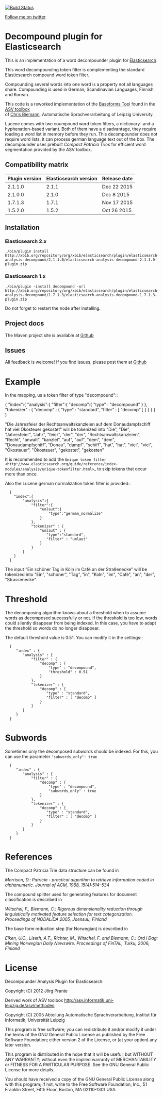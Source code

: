[![Build Status](https://travis-ci.org/apanimesh061/elasticsearch-analysis-decompound.svg?branch=master)](https://travis-ci.org/apanimesh061/elasticsearch-analysis-decompound)

[Follow me on twitter](https://twitter.com/xbib)

# Decompound plugin for Elasticsearch

This is an implementation of a word decompounder plugin 
for [Elasticsearch](http://github.com/elasticsearch/elasticsearch).

This word decompounding token filter is complementing the standard Elasticsearch 
compound word token filter.
 
Compounding several words into one word is a property not all languages share. 
Compounding is used in German, Scandinavian Languages, Finnish and Korean.

This code is a reworked implementation of 
the [Baseforms Tool](http://wortschatz.uni-leipzig.de/~cbiemann/software/toolbox/Baseforms%20Tool.htm) 
found in the [ASV toolbox](http://wortschatz.uni-leipzig.de/~cbiemann/software/toolbox/index.htm>)  
of [Chris Biemann](http://asv.informatik.uni-leipzig.de/staff/Chris_Biemann), 
Automatische Sprachverarbeitung of Leipzig University.

Lucene comes with two coumpound word token filters, a dictionary- and a hyphenation-based variant. 
Both of them have a disadvantage, they require loading a word list in memory before they run. 
This decompounder does not require word lists, it can process german language text out of the box.
The decompounder uses prebuilt *Compact Patricia Tries* for efficient word segmentation provided 
by the ASV toolbox.

## Compatibility matrix

| Plugin version   | Elasticsearch version | Release date |
| -----------------| ----------------------| -------------|
| 2.1.1.0          | 2.1.1                 | Dec 22 2015  |
| 2.1.0.0          | 2.1.0                 | Dec  8 2015  |
| 1.7.1.3          | 1.7.1                 | Nov 17 2015  |
| 1.5.2.0          | 1.5.2                 | Oct 26 2015  |

## Installation

### Elasticsearch 2.x

    ./bin/plugin install http://xbib.org/repository/org/xbib/elasticsearch/plugin/elasticsearch-analysis-decompound/2.1.1.0/elasticsearch-analysis-decompound-2.1.1.0-plugin.zip

### Elasticsearch 1.x

    ./bin/plugin -install decompound -url http://xbib.org/repository/org/xbib/elasticsearch/plugin/elasticsearch-analysis-decompound/1.7.1.3/elasticsearch-analysis-decompound-1.7.1.3-plugin.zip

Do not forget to restart the node after installing.

## Project docs

The Maven project site is available at [Github](http://jprante.github.io/elasticsearch-analysis-decompound)

## Issues

All feedback is welcome! If you find issues, please post them at [Github](https://github.com/jprante/elasticsearch-analysis-decompound/issues)

# Example

In the mapping, us a token filter of type "decompound"::

  {
     "index":{
        "analysis":{
            "filter":{
                "decomp":{
                    "type" : "decompound"
                }
            },
            "tokenizer" : {
                "decomp" : {
                   "type" : "standard",
                   "filter" : [ "decomp" ]
                }
            }
        }
     }
  }

"Die Jahresfeier der Rechtsanwaltskanzleien auf dem Donaudampfschiff hat viel Ökosteuer gekostet" will be tokenized into 
"Die", "Die", "Jahresfeier", "Jahr", "feier", "der", "der", "Rechtsanwaltskanzleien", "Recht", "anwalt", "kanzlei", "auf", "auf", "dem",  "dem", "Donaudampfschiff", "Donau", "dampf", "schiff", "hat", "hat", "viel", "viel", "Ökosteuer", "Ökosteuer", "gekostet", "gekosten"

It is recommended to add the `Unique token filter <http://www.elasticsearch.org/guide/reference/index-modules/analysis/unique-tokenfilter.html>`_ to skip tokens that occur more than once.

Also the Lucene german normalization token filter is provided::

      {
        "index":{
            "analysis":{
                "filter":{
                    "umlaut":{
                        "type":"german_normalize"
                    }
                },
                "tokenizer" : {
                    "umlaut" : {
                       "type":"standard",
                       "filter" : "umlaut"
                    }            
                }
            }
        }
      }

The input "Ein schöner Tag in Köln im Café an der Straßenecke" will be tokenized into 
"Ein", "schoner", "Tag", "in", "Koln", "im", "Café", "an", "der", "Strassenecke".

# Threshold

The decomposing algorithm knows about a threshold when to assume words as decomposed successfully or not.
If the threshold is too low, words could silently disappear from being indexed. In this case, you have to adapt the
threshold so words do no longer disappear.

The default threshold value is 0.51. You can modify it in the settings::

      {
         "index" : {
            "analysis" : {
                "filter" : {
                    "decomp" : {
                        "type" : "decompound",
                        "threshold" : 0.51
                    }
                },
                "tokenizer" : {
                    "decomp" : {
                       "type" : "standard",
                       "filter" : [ "decomp" ]
                    }
                }
            }
         }
      }
      
# Subwords
      
Sometimes only the decomposed subwords should be indexed. For this, you can use the parameter `"subwords_only": true`

      {
         "index" : {
            "analysis" : {
                "filter" : {
                    "decomp" : {
                        "type" : "decompound",
                        "subwords_only" : true
                    }
                },
                "tokenizer" : {
                    "decomp" : {
                       "type" : "standard",
                       "filter" : [ "decomp" ]
                    }
                }
            }
         }
      }

# References

The Compact Patricia Trie data structure can be found in 

*Morrison, D.: Patricia - practical algorithm to retrieve information coded in alphanumeric. Journal of ACM, 1968, 15(4):514–534*

The compound splitter used for generating features for document classification is described in

*Witschel, F., Biemann, C.: Rigorous dimensionality reduction through linguistically motivated feature selection for text categorization. Proceedings of NODALIDA 2005, Joensuu, Finland*

The base form reduction step (for Norwegian) is described in

*Eiken, U.C., Liseth, A.T., Richter, M., Witschel, F. and Biemann, C.: Ord i Dag: Mining Norwegian Daily Newswire. Proceedings of FinTAL, Turku, 2006, Finland*

# License

Decompounder Analysis Plugin for Elasticsearch

Copyright (C) 2012 Jörg Prante

Derived work of ASV toolbox http://asv.informatik.uni-leipzig.de/asv/methoden

Copyright (C) 2005 Abteilung Automatische Sprachverarbeitung, Institut für Informatik, Universität Leipzig

This program is free software; you can redistribute it and/or modify
it under the terms of the GNU General Public License as published by
the Free Software Foundation; either version 2 of the License, or
(at your option) any later version.

This program is distributed in the hope that it will be useful,
but WITHOUT ANY WARRANTY; without even the implied warranty of
MERCHANTABILITY or FITNESS FOR A PARTICULAR PURPOSE.  See the
GNU General Public License for more details.

You should have received a copy of the GNU General Public License along
with this program; if not, write to the Free Software Foundation, Inc.,
51 Franklin Street, Fifth Floor, Boston, MA 02110-1301 USA.
